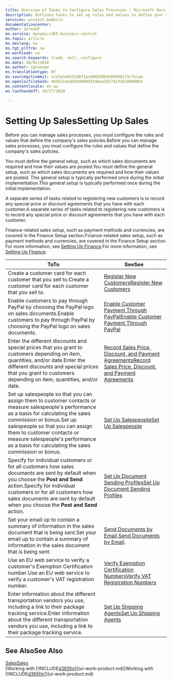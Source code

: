 ```yaml
---
title: Overview of Tasks to Configure Sales Processes | Microsoft Docs
description: Outlines tasks to set up rules and values to define your sales policies and processes.
services: project-madeira
documentationcenter: 
author: SorenGP
ms.service: dynamics365-business-central
ms.topic: article
ms.devlang: na
ms.tgt_pltfrm: na
ms.workload: na
ms.search.keywords: trade, sell, configure
ms.date: 10/01/2018
ms.author: sgroespe
ms.translationtype: HT
ms.sourcegitcommit: cce3a3a8331d8f1ac6665d9b9a9908b172cfecaa
ms.openlocfilehash: 445b2c8ad3b5d4989324bae3d27423163d6808b5
ms.contentlocale: en-au
ms.lasthandoff: 10/27/2018

---
```

# <a name="setting-up-sales"></a><span data-ttu-id="72e4d-103">Setting Up Sales</span><span class="sxs-lookup"><span data-stu-id="72e4d-103">Setting Up Sales</span></span>
<span data-ttu-id="72e4d-104">Before you can manage sales processes, you must configure the rules and values that define the company's sales policies.</span><span class="sxs-lookup"><span data-stu-id="72e4d-104">Before you can manage sales processes, you must configure the rules and values that define the company's sales policies.</span></span>

<span data-ttu-id="72e4d-105">You must define the general setup, such as which sales documents are required and how their values are posted.</span><span class="sxs-lookup"><span data-stu-id="72e4d-105">You must define the general setup, such as which sales documents are required and how their values are posted.</span></span> <span data-ttu-id="72e4d-106">This general setup is typically performed once during the initial implementation.</span><span class="sxs-lookup"><span data-stu-id="72e4d-106">This general setup is typically performed once during the initial implementation.</span></span>

<span data-ttu-id="72e4d-107">A separate series of tasks related to registering new customers is to record any special price or discount agreements that you have with each customer.</span><span class="sxs-lookup"><span data-stu-id="72e4d-107">A separate series of tasks related to registering new customers is to record any special price or discount agreements that you have with each customer.</span></span>

<span data-ttu-id="72e4d-108">Finance-related sales setup, such as payment methods and currencies, are covered in the Finance Setup section.</span><span class="sxs-lookup"><span data-stu-id="72e4d-108">Finance-related sales setup, such as payment methods and currencies, are covered in the Finance Setup section.</span></span> <span data-ttu-id="72e4d-109">For more information, see [Setting Up Finance](finance-setup-finance.md).</span><span class="sxs-lookup"><span data-stu-id="72e4d-109">For more information, see [Setting Up Finance](finance-setup-finance.md).</span></span>

| <span data-ttu-id="72e4d-110">To</span><span class="sxs-lookup"><span data-stu-id="72e4d-110">To</span></span> | <span data-ttu-id="72e4d-111">See</span><span class="sxs-lookup"><span data-stu-id="72e4d-111">See</span></span> |
| --- | --- |
| <span data-ttu-id="72e4d-112">Create a customer card for each customer that you sell to.</span><span class="sxs-lookup"><span data-stu-id="72e4d-112">Create a customer card for each customer that you sell to.</span></span> |[<span data-ttu-id="72e4d-113">Register New Customers</span><span class="sxs-lookup"><span data-stu-id="72e4d-113">Register New Customers</span></span>](sales-how-register-new-customers.md) |
| <span data-ttu-id="72e4d-114">Enable customers to pay through PayPal by choosing the PayPal logo on sales documents.</span><span class="sxs-lookup"><span data-stu-id="72e4d-114">Enable customers to pay through PayPal by choosing the PayPal logo on sales documents.</span></span> |[<span data-ttu-id="72e4d-115">Enable Customer Payment Through PayPal</span><span class="sxs-lookup"><span data-stu-id="72e4d-115">Enable Customer Payment Through PayPal</span></span>](sales-how-enable-payment-service-extensions.md) |
| <span data-ttu-id="72e4d-116">Enter the different discounts and special prices that you grant to customers depending on item, quantities, and/or date.</span><span class="sxs-lookup"><span data-stu-id="72e4d-116">Enter the different discounts and special prices that you grant to customers depending on item, quantities, and/or date.</span></span> |[<span data-ttu-id="72e4d-117">Record Sales Price, Discount, and Payment Agreements</span><span class="sxs-lookup"><span data-stu-id="72e4d-117">Record Sales Price, Discount, and Payment Agreements</span></span>](sales-how-record-sales-price-discount-payment-agreements.md) |
| <span data-ttu-id="72e4d-118">Set up salespeople so that you can assign them to customer contacts or measure salespeople's performance as a basis for calculating the sales commission or bonus.</span><span class="sxs-lookup"><span data-stu-id="72e4d-118">Set up salespeople so that you can assign them to customer contacts or measure salespeople's performance as a basis for calculating the sales commission or bonus.</span></span> |[<span data-ttu-id="72e4d-119">Set Up Salespeople</span><span class="sxs-lookup"><span data-stu-id="72e4d-119">Set Up Salespeople</span></span>](sales-how-setup-salespeople.md) |
| <span data-ttu-id="72e4d-120">Specify for individual customers or for all customers how sales documents are sent by default when you choose the **Post and Send** action.</span><span class="sxs-lookup"><span data-stu-id="72e4d-120">Specify for individual customers or for all customers how sales documents are sent by default when you choose the **Post and Send** action.</span></span> |[<span data-ttu-id="72e4d-121">Set Up Document Sending Profiles</span><span class="sxs-lookup"><span data-stu-id="72e4d-121">Set Up Document Sending Profiles</span></span>](sales-how-setup-document-send-profiles.md) |
| <span data-ttu-id="72e4d-122">Set your email up to contain a summary of information in the sales document that is being sent.</span><span class="sxs-lookup"><span data-stu-id="72e4d-122">Set your email up to contain a summary of information in the sales document that is being sent.</span></span> |<span data-ttu-id="72e4d-123">[Send Documents by Email](ui-how-send-documents-email.md).</span><span class="sxs-lookup"><span data-stu-id="72e4d-123">[Send Documents by Email](ui-how-send-documents-email.md).</span></span> |
|<span data-ttu-id="72e4d-124">Use an EU web service to verify a customer's Exemption Certification number.</span><span class="sxs-lookup"><span data-stu-id="72e4d-124">Use an EU web service to verify a customer's VAT registration number.</span></span>|[<span data-ttu-id="72e4d-125">Verify Exemption Certification Numbers</span><span class="sxs-lookup"><span data-stu-id="72e4d-125">Verify VAT Registration Numbers</span></span>](finance-setup-vat.md)|
|<span data-ttu-id="72e4d-126">Enter information about the different transportation vendors you use, including a link to their package tracking service.</span><span class="sxs-lookup"><span data-stu-id="72e4d-126">Enter information about the different transportation vendors you use, including a link to their package tracking service.</span></span>|[<span data-ttu-id="72e4d-127">Set Up Shipping Agents</span><span class="sxs-lookup"><span data-stu-id="72e4d-127">Set Up Shipping Agents</span></span>](sales-how-to-set-up-shipping-agents.md)|

## <a name="see-also"></a><span data-ttu-id="72e4d-128">See Also</span><span class="sxs-lookup"><span data-stu-id="72e4d-128">See Also</span></span>
[<span data-ttu-id="72e4d-129">Sales</span><span class="sxs-lookup"><span data-stu-id="72e4d-129">Sales</span></span>](sales-manage-sales.md)  
<span data-ttu-id="72e4d-130">[Working with [!INCLUDE[d365fin](includes/d365fin_md.md)]](ui-work-product.md)</span><span class="sxs-lookup"><span data-stu-id="72e4d-130">[Working with [!INCLUDE[d365fin](includes/d365fin_md.md)]](ui-work-product.md)</span></span>

